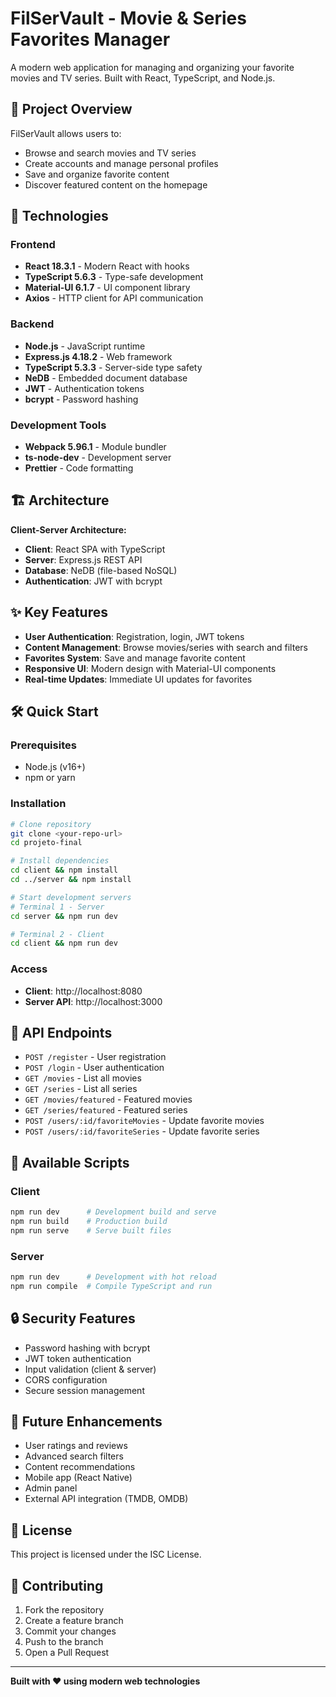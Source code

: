 # FilSerVault - Movie & Series Favorites Manager

A modern web application for managing and organizing your favorite movies and TV series. Built with React, TypeScript, and Node.js.

## 🎯 Project Overview

FilSerVault allows users to:
- Browse and search movies and TV series
- Create accounts and manage personal profiles
- Save and organize favorite content
- Discover featured content on the homepage

## 🚀 Technologies

### Frontend
- **React 18.3.1** - Modern React with hooks
- **TypeScript 5.6.3** - Type-safe development
- **Material-UI 6.1.7** - UI component library
- **Axios** - HTTP client for API communication

### Backend
- **Node.js** - JavaScript runtime
- **Express.js 4.18.2** - Web framework
- **TypeScript 5.3.3** - Server-side type safety
- **NeDB** - Embedded document database
- **JWT** - Authentication tokens
- **bcrypt** - Password hashing

### Development Tools
- **Webpack 5.96.1** - Module bundler
- **ts-node-dev** - Development server
- **Prettier** - Code formatting

## 🏗️ Architecture

**Client-Server Architecture:**
- **Client**: React SPA with TypeScript
- **Server**: Express.js REST API
- **Database**: NeDB (file-based NoSQL)
- **Authentication**: JWT with bcrypt

## ✨ Key Features

- **User Authentication**: Registration, login, JWT tokens
- **Content Management**: Browse movies/series with search and filters
- **Favorites System**: Save and manage favorite content
- **Responsive UI**: Modern design with Material-UI components
- **Real-time Updates**: Immediate UI updates for favorites

## 🛠️ Quick Start

### Prerequisites
- Node.js (v16+)
- npm or yarn

### Installation
```bash
# Clone repository
git clone <your-repo-url>
cd projeto-final

# Install dependencies
cd client && npm install
cd ../server && npm install

# Start development servers
# Terminal 1 - Server
cd server && npm run dev

# Terminal 2 - Client  
cd client && npm run dev
```

### Access
- **Client**: http://localhost:8080
- **Server API**: http://localhost:3000

## 🔧 API Endpoints

- `POST /register` - User registration
- `POST /login` - User authentication
- `GET /movies` - List all movies
- `GET /series` - List all series
- `GET /movies/featured` - Featured movies
- `GET /series/featured` - Featured series
- `POST /users/:id/favoriteMovies` - Update favorite movies
- `POST /users/:id/favoriteSeries` - Update favorite series

## 📱 Available Scripts

### Client
```bash
npm run dev      # Development build and serve
npm run build    # Production build
npm run serve    # Serve built files
```

### Server
```bash
npm run dev      # Development with hot reload
npm run compile  # Compile TypeScript and run
```

## 🔒 Security Features

- Password hashing with bcrypt
- JWT token authentication
- Input validation (client & server)
- CORS configuration
- Secure session management

## 🌟 Future Enhancements

- User ratings and reviews
- Advanced search filters
- Content recommendations
- Mobile app (React Native)
- Admin panel
- External API integration (TMDB, OMDB)

## 📄 License

This project is licensed under the ISC License.

## 👥 Contributing

1. Fork the repository
2. Create a feature branch
3. Commit your changes
4. Push to the branch
5. Open a Pull Request

---

**Built with ❤️ using modern web technologies** 
